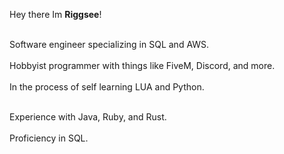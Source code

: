 Hey there Im **Riggsee**! 

<br>Software engineer specializing in SQL and AWS. </br>
<br>Hobbyist programmer with things like FiveM, Discord, and more. </br>
<br>In the process of self learning LUA and Python. </br>

<br>Experience with Java, Ruby, and Rust.</br> 
<br>Proficiency in SQL.</br>
